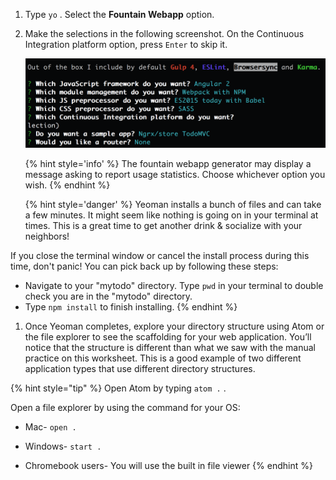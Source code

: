 1. Type `yo` <i class="fa fa-share fa-rotate-180"></i>. Select the **Fountain Webapp** option.

1. Make the selections in the following screenshot. On the Continuous Integration platform option, press `Enter` to skip it.
   
   ![](images/fountain-webapp-options.png)

   {% hint style='info' %}
The fountain webapp generator may display a message asking to report usage statistics. Choose whichever option you wish.
   {% endhint %}

   {% hint style='danger' %}
Yeoman installs a bunch of files and can take a few minutes. It might seem like nothing is going on in your terminal at times. This is a great time to get another drink & socialize with your neighbors!

If you close the terminal window or cancel the install process during this time, don't panic! 
You can pick back up by following these steps:
 - Navigate to your "mytodo" directory. Type `pwd` <i class="fa fa-share fa-rotate-180"></i> in your terminal to double check you are in the "mytodo" directory.
 - Type `npm install` <i class="fa fa-share fa-rotate-180"></i> to finish installing.
  {% endhint %}

1.  Once Yeoman completes, explore your directory structure using Atom or the file explorer to see the scaffolding for your web application. You’ll notice that the structure is different than what we saw with the manual practice on this worksheet. This is a good example of two different application types that use different directory structures.

  {% hint style="tip" %}
Open Atom by typing `atom .` <i class="fa fa-share fa-rotate-180"></i>.

Open a file explorer by using the command for your OS:
   - Mac- `open .` <i class="fa fa-share fa-rotate-180"></i>

   - Windows- `start .` <i class="fa fa-share fa-rotate-180"></i>

   - Chromebook users- You will use the built in file viewer
  {% endhint %}

  